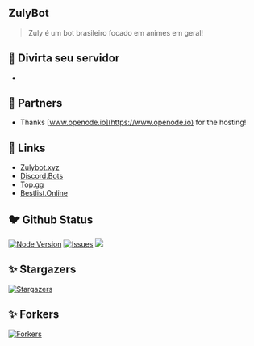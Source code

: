 ## ZulyBot
> Zuly é um bot brasileiro focado em animes em geral!
## 🎉 Divirta seu servidor
- 
## 🤝 Partners
- Thanks [www.openode.io](https://www.openode.io) for the hosting!
## 🔗 Links
- [Zulybot.xyz](https://zulybot.xyz/)
- [Discord.Bots](https://discord.bots.gg/bots/880173509077266483)
- [Top.gg](https://top.gg/bot/880173509077266483)
- [Bestlist.Online](https://bestlist.online/bots/880173509077266483)
## 🐦 Github Status
[![Node Version](https://img.shields.io/badge/Node.JS-43853D.svg?style=for-the-badge&logo=node.js&logoColor=white)](https://nodejs.org/en/download/) [![Issues](https://img.shields.io/github/issues/zulybot/zuly?style=for-the-badge&color=green)](https://github.com/zulybot/zuly/issues) [![](https://img.shields.io/github/issues-pr/zulybot/zuly?style=for-the-badge&color=green)](https://github.com/zulybot/zuly/pulls)

## ✨ Stargazers

[![Stargazers](https://reporoster.com/stars/zulybot/zuly)](https://github.com/zulybot/zuly/stargazers)

## ✨ Forkers

[![Forkers](https://reporoster.com/forks/zulybot/zuly)](https://github.com/zulybot/zuly/network/members)